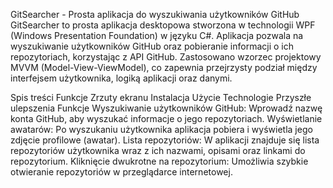 GitSearcher - Prosta aplikacja do wyszukiwania użytkowników GitHub
GitSearcher to prosta aplikacja desktopowa stworzona w technologii WPF (Windows Presentation Foundation) w języku C#. Aplikacja pozwala na wyszukiwanie użytkowników GitHub oraz pobieranie informacji o ich repozytoriach, korzystając z API GitHub. Zastosowano wzorzec projektowy MVVM (Model-View-ViewModel), co zapewnia przejrzysty podział między interfejsem użytkownika, logiką aplikacji oraz danymi.

Spis treści
Funkcje
Zrzuty ekranu
Instalacja
Użycie
Technologie
Przyszłe ulepszenia
Funkcje
Wyszukiwanie użytkowników GitHub: Wprowadź nazwę konta GitHub, aby wyszukać informacje o jego repozytoriach.
Wyświetlanie awatarów: Po wyszukaniu użytkownika aplikacja pobiera i wyświetla jego zdjęcie profilowe (awatar).
Lista repozytoriów: W aplikacji znajduje się lista repozytoriów użytkownika wraz z ich nazwami, opisami oraz linkami do repozytorium.
Kliknięcie dwukrotne na repozytorium: Umożliwia szybkie otwieranie repozytoriów w przeglądarce internetowej.
